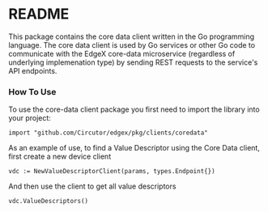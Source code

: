 # README #
This package contains the core data client written in the Go programming language.  The core data client is used by Go services or other Go code to communicate with the EdgeX core-data microservice (regardless of underlying implemenation type) by sending REST requests to the service's API endpoints.

### How To Use ###
To use the core-data client package you first need to import the library into your project:
```
import "github.com/Circutor/edgex/pkg/clients/coredata"
```
As an example of use, to find a Value Descriptor using the Core Data client, first create a new device client 
```
vdc := NewValueDescriptorClient(params, types.Endpoint{})
```
And then use the client to get all value descriptors
```
vdc.ValueDescriptors()
```
